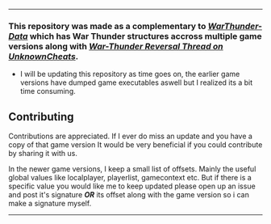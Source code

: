 

----

### This repository was made as a complementary to *[WarThunder-Data](https://github.com/MoleSchizo/WarThunder-Data)* which has War Thunder structures accross multiple game versions along with *[War-Thunder Reversal Thread on UnknownCheats](https://www.unknowncheats.me/forum/other-mmorpg-and-strategy/85949-war-thunder.html)*. 

- I will be updating this repository as time goes on, the earlier game versions have dumped game executables aswell but I realized its a bit time consuming.





## Contributing

Contributions are appreciated. If I ever do miss an update and you have a copy of that game version It would be very beneficial if you could contribute by sharing it with us.

In the newer game versions, I keep a small list of offsets. Mainly the useful global values like localplayer, playerlist, gamecontext etc. But if there is a specific value you would like me to keep updated please open up an issue and post it's signature ***OR*** its offset along with the game version so i can make a signature myself.

----
